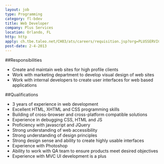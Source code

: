 ```yaml
---
layout: job
type: Programming
category: fl-bdev
title: Web Developer
company: Plus Services
location: Orlando, FL
http: http
apply: ch.tbe.taleo.net/CH03/ats/careers/requisition.jsp?org=PLUSSERVICES&cws=1&rid=459&source=WorkCreative.net
post-date: 2-4-2013
---
```


##Responsibilities

* Create and maintain web sites for high profile clients
* Work with marketing department to develop visual design of web sites
* Work with internal developers to create user interfaces for web based applications
 
##Qualifications

* 3 years of experience in web development 
* Excellent HTML, XHTML and CSS programming skills
* Building of cross-browser and cross-platform compatible solutions
* Experience in debugging CSS, HTML and JS
* Proficiency with javascript and JQuery
* Strong understanding of web accessibility
* Strong understanding of design principles
* Strong design sense and ability to create highly usable interfaces
* Experience with Photoshop
* Ability to work with QA team to ensure products meet desired objectives
* Experience with MVC UI development is a plus